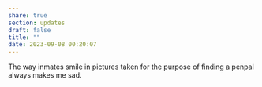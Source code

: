 ```yaml
---
share: true
section: updates
draft: false
title: ""
date: 2023-09-08 00:20:07
---
```



The way inmates smile in pictures taken for the purpose of finding a penpal always makes me sad. 
